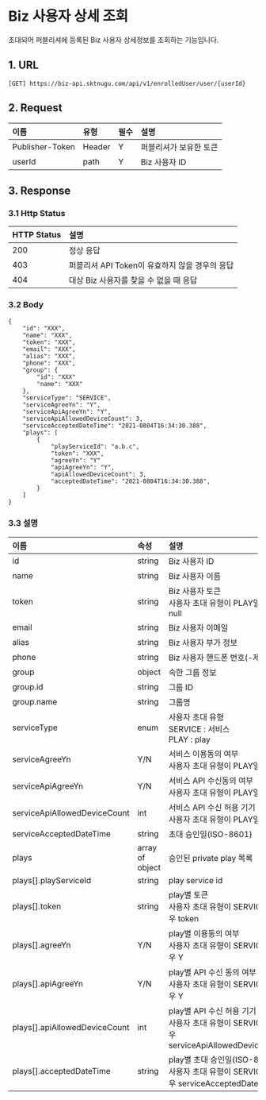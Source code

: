 # Biz 사용자 상세 조회

초대되어 퍼블리셔에 등록된 Biz 사용자 상세정보를 조회하는 기능입니다.

## 1. URL <a id="Biz&#xC0AC;&#xC6A9;&#xC790;&#xC0C1;&#xC138;&#xC870;&#xD68C;v1-1.URL"></a>

```text
[GET] https://biz-api.sktnugu.com/api/v1/enrolledUser/user/{userId}
```

## 2. Request <a id="Biz&#xC0AC;&#xC6A9;&#xC790;&#xC0C1;&#xC138;&#xC870;&#xD68C;v1-2.Request"></a>

| 이름 | 유형 | 필수 | 설명 |
| :--- | :--- | :--- | :--- |
| Publisher-Token | Header | Y | 퍼블리셔가 보유한 토큰 |
| userId | path | Y | Biz 사용자 ID |

## 3. Response <a id="Biz&#xC0AC;&#xC6A9;&#xC790;&#xC0C1;&#xC138;&#xC870;&#xD68C;v1-3.Response"></a>

### 3.1 Http Status <a id="Biz&#xC0AC;&#xC6A9;&#xC790;&#xC0C1;&#xC138;&#xC870;&#xD68C;v1-3.1HttpStatus"></a>

| HTTP Status | 설명 |
| :--- | :--- |
| 200 | 정상 응답 |
| 403 | 퍼블리셔 API Token이 유효하지 않을 경우의 응답 |
| 404 | 대상 Biz 사용자를 찾을 수 없을 때 응답 |

### 3.2 Body <a id="Biz&#xC0AC;&#xC6A9;&#xC790;&#xC0C1;&#xC138;&#xC870;&#xD68C;v1-3.2Body"></a>

```text
{
    "id": "XXX",
    "name": "XXX",
    "token": "XXX",
    "email": "XXX",
    "alias": "XXX",
    "phone": "XXX",
    "group": {
        "id": "XXX"
        "name": "XXX"
    },
    "serviceType": "SERVICE",
    "serviceAgreeYn": "Y",
    "serviceApiAgreeYn": "Y",
    "serviceApiAllowedDeviceCount": 3,
    "serviceAcceptedDateTime": "2021-0804T16:34:30.388",
    "plays": [
        {
            "playServiceId": "a.b.c",
            "token": "XXX",
            "agreeYn": "Y"
            "apiAgreeYn": "Y",
            "apiAllowedDeviceCount": 3,
            "acceptedDateTime": "2021-0804T16:34:30.388",
        }
    ]
}
```

### 3.3 설명 <a id="Biz&#xC0AC;&#xC6A9;&#xC790;&#xC0C1;&#xC138;&#xC870;&#xD68C;v1-3.3&#xC124;&#xBA85;"></a>

|이름 | 속성 | 설명 |
| :--- | :--- | :--- |
| id | string | Biz 사용자 ID |
| name | string | Biz 사용자 이름 |
| token | string | Biz 사용자 토큰<br>사용자 초대 유형이 PLAY일 경우 null |
| email | string | Biz 사용자 이메일 |
| alias | string | Biz 사용자 부가 정보 |
| phone | string | Biz 사용자 핸드폰 번호\(-제외\) |
| group | object | 속한 그룹 정보 |
| group.id | string | 그룹 ID |
| group.name | string | 그룹명 |
| serviceType | enum | 사용자 초대 유형<br>SERVICE : 서비스<br>PLAY : play |
| serviceAgreeYn | Y/N | 서비스 이용동의 여부<br>사용자 초대 유형이 PLAY일 경우 N |
| serviceApiAgreeYn | Y/N | 서비스 API 수신동의 여부<br>사용자 초대 유형이 PLAY일 경우 N |
| serviceApiAllowedDeviceCount | int | 서비스 API 수신 허용 기기 수<br>사용자 초대 유형이 PLAY일 경우 0 |
| serviceAcceptedDateTime | string | 초대 승인일\(ISO-8601\) |
| plays | array of object | 승인된 private play 목록 |
| plays\[\].playServiceId | string | play service id |
| plays\[\].token | string | play별 토큰<br>사용자 초대 유형이 SERVICE일 경우 token |
| plays\[\].agreeYn | Y/N | play별 이용동의 여부<br>사용자 초대 유형이 SERVICE일 경우 Y |
| plays\[\].apiAgreeYn | Y/N | play별 API 수신 동의 여부<br>사용자 초대 유형이 SERVICE일 경우 Y |
| plays\[\].apiAllowedDeviceCount | int | play별 API 수신 허용 기기 수<br>사용자 초대 유형이 SERVICE일 경우 serviceApiAllowedDeviceCount |
| plays\[\].acceptedDateTime | string | play별 초대 승인일\(ISO-8601\)<br>사용자 초대 유형이 SERVICE일 경우 serviceAcceptedDateTime |
